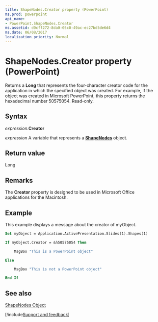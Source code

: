 ```yaml
---
title: ShapeNodes.Creator property (PowerPoint)
ms.prod: powerpoint
api_name:
- PowerPoint.ShapeNodes.Creator
ms.assetid: d0cff272-8da0-05c0-49ac-ec27bd5de6d4
ms.date: 06/08/2017
localization_priority: Normal
---
```



# ShapeNodes.Creator property (PowerPoint)

Returns a  **Long** that represents the four-character creator code for the application in which the specified object was created. For example, if the object was created in Microsoft PowerPoint, this property returns the hexadecimal number 50575054. Read-only.


## Syntax

_expression_.**Creator**

_expression_ A variable that represents a **[ShapeNodes](PowerPoint.ShapeNodes.md)** object.


## Return value

Long


## Remarks

The  **Creator** property is designed to be used in Microsoft Office applications for the Macintosh.


## Example

This example displays a message about the creator of myObject.


```vb
Set myObject = Application.ActivePresentation.Slides(1).Shapes(1)

If myObject.Creator = &h50575054 Then

    MsgBox "This is a PowerPoint object"

Else

    MsgBox "This is not a PowerPoint object"

End If
```


## See also


[ShapeNodes Object](PowerPoint.ShapeNodes.md)

[!include[Support and feedback](~/includes/feedback-boilerplate.md)]